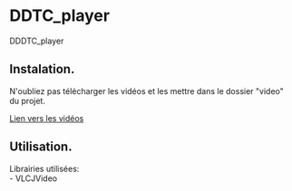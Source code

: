 # DDTC_player
DDDTC_player

## Instalation.

N'oubliez pas télécharger les vidéos et les mettre dans le dossier "video" du projet.

[Lien vers les vidéos](https://system.freeboxos.fr:81/share/FSMqH12r0EnmqLey/video.zip)


## Utilisation.

Librairies utilisées:  
	- VLCJVideo